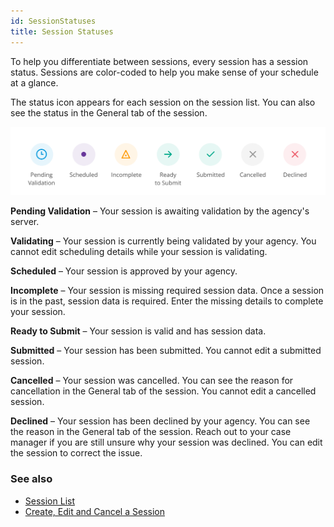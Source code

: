 ```yaml
---
id: SessionStatuses
title: Session Statuses
---
```

To help you differentiate between sessions, every session has a session status. Sessions are color-coded to help you make sense of your schedule at a glance. 

The status icon appears for each session on the session list. You can also see the status in the General tab of the session.

<img src="/img/SessionStatuses.svg" width="600" />

**Pending Validation** – Your session is awaiting validation by the agency's server.

**Validating** – Your session is currently being validated by your agency. You cannot edit scheduling details while your session is validating.

**Scheduled** – Your session is approved by your agency.

**Incomplete** – Your session is missing required session data. Once a session is in the past, session data is required. Enter the missing details to complete your session.

**Ready to Submit** – Your session is valid and has session data.

**Submitted** – Your session has been submitted. You cannot edit a submitted session.

**Cancelled** – Your session was cancelled. You can see the reason for cancellation in the General tab of the session. You cannot edit a cancelled session.

**Declined** – Your session has been declined by your agency. You can see the reason in the General tab of the session. Reach out to your case manager if you are still unsure why your session was declined. You can edit the session to correct the issue.

### See also
- [Session List](Session/SessionList.md)
- [Create, Edit and Cancel a Session](Session/CreateEditCancelSession.md)